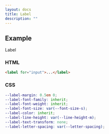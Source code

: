 ```yaml
---
layout: docs
title: Label
description: ""
---
```


## Example

<form>
  <label for="input">Label</label>
</form>

### HTML

```html
<label for="input">...</label>
```

### CSS

```scss
--label-margin: 0.5em 0;
--label-font-family: inherit;
--label-font-weight: inherit;
--label-font-size: var(--font-size-s);
--label-color: inherit;
--label-line-height: var(--line-height-m);
--label-text-transform: none;
--label-letter-spacing: var(--letter-spacing);
```
